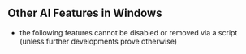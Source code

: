## Other AI Features in Windows

- the following features cannot be disabled or removed via a script (unless further developments prove otherwise)